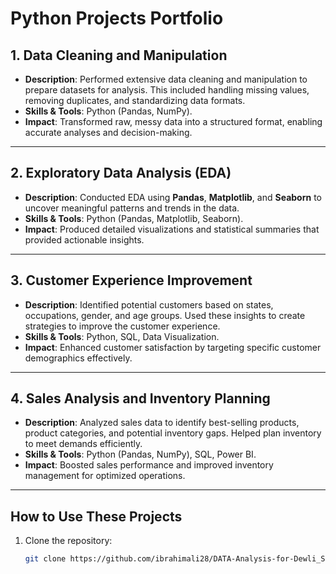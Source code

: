 # Python Projects Portfolio

## **1. Data Cleaning and Manipulation**
- **Description**: Performed extensive data cleaning and manipulation to prepare datasets for analysis. This included handling missing values, removing duplicates, and standardizing data formats.
- **Skills & Tools**: Python (Pandas, NumPy).
- **Impact**: Transformed raw, messy data into a structured format, enabling accurate analyses and decision-making.

---

## **2. Exploratory Data Analysis (EDA)**
- **Description**: Conducted EDA using **Pandas**, **Matplotlib**, and **Seaborn** to uncover meaningful patterns and trends in the data.
- **Skills & Tools**: Python (Pandas, Matplotlib, Seaborn).
- **Impact**: Produced detailed visualizations and statistical summaries that provided actionable insights.

---

## **3. Customer Experience Improvement**
- **Description**: Identified potential customers based on states, occupations, gender, and age groups. Used these insights to create strategies to improve the customer experience.
- **Skills & Tools**: Python, SQL, Data Visualization.
- **Impact**: Enhanced customer satisfaction by targeting specific customer demographics effectively.

---

## **4. Sales Analysis and Inventory Planning**
- **Description**: Analyzed sales data to identify best-selling products, product categories, and potential inventory gaps. Helped plan inventory to meet demands efficiently.
- **Skills & Tools**: Python (Pandas, NumPy), SQL, Power BI.
- **Impact**: Boosted sales performance and improved inventory management for optimized operations.

---

## **How to Use These Projects**
1. Clone the repository:  
   ```bash
   git clone https://github.com/ibrahimali28/DATA-Analysis-for-Dewli_Sales-/blob/main/README.md
